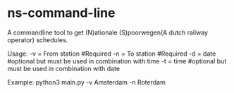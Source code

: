 # ns-command-line

A commandline tool to get (N)ationale (S)poorwegen(A dutch railway operator) schedules.

Usage:
-v = From station #Required
-n = To station #Required
-d = date   #optional but must be used in combination with time
-t = time   #optional  but must be used in combination with date

Example:
python3 main.py -v Amsterdam -n Roterdam
